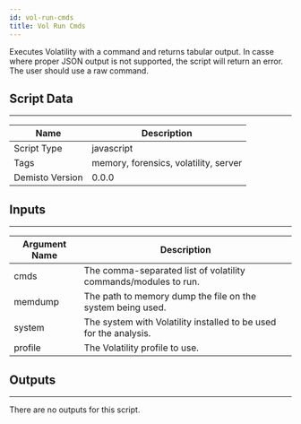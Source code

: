 ```yaml
---
id: vol-run-cmds
title: Vol Run Cmds
---
```


Executes Volatility with a command and returns tabular output. In casse where proper JSON output is not supported, the script will return an error. The user should use a raw command.

## Script Data
---

| **Name** | **Description** |
| --- | --- |
| Script Type | javascript |
| Tags | memory, forensics, volatility, server |
| Demisto Version | 0.0.0 |

## Inputs
---

| **Argument Name** | **Description** |
| --- | --- |
| cmds | The comma-separated list of volatility commands/modules to run. |
| memdump | The path to memory dump the file on the system being used. |
| system | The system with Volatility installed to be used for the analysis. |
| profile | The Volatility profile to use. |

## Outputs
---
There are no outputs for this script.
